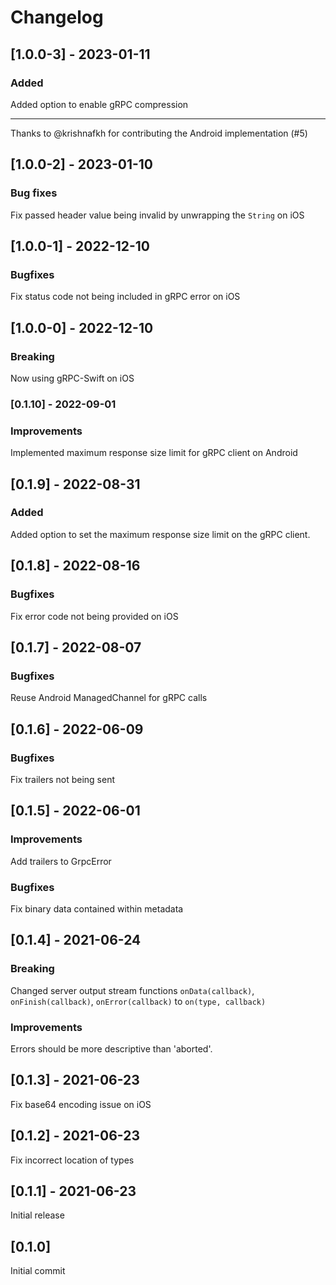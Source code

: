 # Changelog

## [1.0.0-3] - 2023-01-11

### Added

Added option to enable gRPC compression

---

Thanks to @krishnafkh for contributing the Android implementation (#5)

## [1.0.0-2] - 2023-01-10

### Bug fixes

Fix passed header value being invalid by unwrapping the `String` on iOS

## [1.0.0-1] - 2022-12-10

### Bugfixes

Fix status code not being included in gRPC error on iOS

## [1.0.0-0] - 2022-12-10

### Breaking

Now using gRPC-Swift on iOS

### [0.1.10] - 2022-09-01

### Improvements

Implemented maximum response size limit for gRPC client on Android

## [0.1.9] - 2022-08-31

### Added

Added option to set the maximum response size limit on the gRPC client.

## [0.1.8] - 2022-08-16

### Bugfixes

Fix error code not being provided on iOS

## [0.1.7] - 2022-08-07

### Bugfixes

Reuse Android ManagedChannel for gRPC calls

## [0.1.6] - 2022-06-09

### Bugfixes

Fix trailers not being sent

## [0.1.5] - 2022-06-01

### Improvements

Add trailers to GrpcError

### Bugfixes

Fix binary data contained within metadata

## [0.1.4] - 2021-06-24

### Breaking

Changed server output stream functions `onData(callback)`, `onFinish(callback)`, `onError(callback)` to `on(type, callback)`

### Improvements

Errors should be more descriptive than 'aborted'.

## [0.1.3] - 2021-06-23

Fix base64 encoding issue on iOS

## [0.1.2] - 2021-06-23

Fix incorrect location of types

## [0.1.1] - 2021-06-23

Initial release

## [0.1.0]

Initial commit
